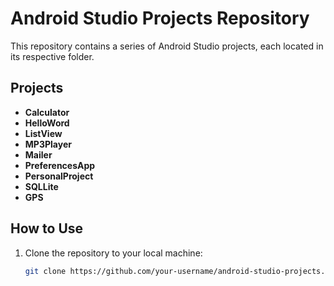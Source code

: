 # Android Studio Projects Repository

This repository contains a series of Android Studio projects, each located in its respective folder.

## Projects

- **Calculator**
- **HelloWord**
- **ListView**
- **MP3Player**
- **Mailer**
- **PreferencesApp**
- **PersonalProject**
- **SQLLite**
- **GPS**


## How to Use

1. Clone the repository to your local machine:

   ```bash
   git clone https://github.com/your-username/android-studio-projects.git

